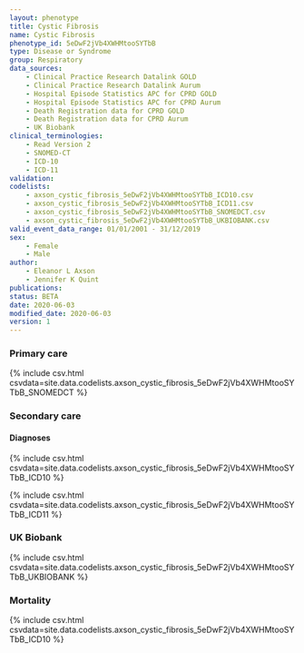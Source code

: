 ```yaml
---
layout: phenotype
title: Cystic Fibrosis
name: Cystic Fibrosis
phenotype_id: 5eDwF2jVb4XWHMtooSYTbB 
type: Disease or Syndrome
group: Respiratory
data_sources: 
    - Clinical Practice Research Datalink GOLD
    - Clinical Practice Research Datalink Aurum
    - Hospital Episode Statistics APC for CPRD GOLD
    - Hospital Episode Statistics APC for CPRD Aurum
    - Death Registration data for CPRD GOLD
    - Death Registration data for CPRD Aurum
    - UK Biobank
clinical_terminologies: 
    - Read Version 2
    - SNOMED-CT
    - ICD-10
    - ICD-11
validation: 
codelists:
    - axson_cystic_fibrosis_5eDwF2jVb4XWHMtooSYTbB_ICD10.csv
    - axson_cystic_fibrosis_5eDwF2jVb4XWHMtooSYTbB_ICD11.csv
    - axson_cystic_fibrosis_5eDwF2jVb4XWHMtooSYTbB_SNOMEDCT.csv
    - axson_cystic_fibrosis_5eDwF2jVb4XWHMtooSYTbB_UKBIOBANK.csv
valid_event_data_range: 01/01/2001 - 31/12/2019
sex: 
    - Female
    - Male
author: 
    - Eleanor L Axson
    - Jennifer K Quint
publications: 
status: BETA
date: 2020-06-03
modified_date: 2020-06-03
version: 1
---
```


### Primary care 
{% include csv.html csvdata=site.data.codelists.axson_cystic_fibrosis_5eDwF2jVb4XWHMtooSYTbB_SNOMEDCT %}

### Secondary care 
#### Diagnoses 
{% include csv.html csvdata=site.data.codelists.axson_cystic_fibrosis_5eDwF2jVb4XWHMtooSYTbB_ICD10 %}

{% include csv.html csvdata=site.data.codelists.axson_cystic_fibrosis_5eDwF2jVb4XWHMtooSYTbB_ICD11 %}

### UK Biobank

{% include csv.html csvdata=site.data.codelists.axson_cystic_fibrosis_5eDwF2jVb4XWHMtooSYTbB_UKBIOBANK %}

### Mortality

{% include csv.html csvdata=site.data.codelists.axson_cystic_fibrosis_5eDwF2jVb4XWHMtooSYTbB_ICD10 %}
